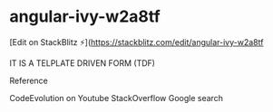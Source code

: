 # angular-ivy-w2a8tf

[Edit on StackBlitz ⚡️](https://stackblitz.com/edit/angular-ivy-w2a8tf

IT IS A TELPLATE DRIVEN FORM (TDF)

Reference

CodeEvolution on Youtube
StackOverflow
Google search
